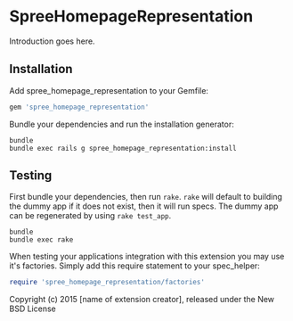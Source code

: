 SpreeHomepageRepresentation
===========================

Introduction goes here.

Installation
------------

Add spree_homepage_representation to your Gemfile:

```ruby
gem 'spree_homepage_representation'
```

Bundle your dependencies and run the installation generator:

```shell
bundle
bundle exec rails g spree_homepage_representation:install
```

Testing
-------

First bundle your dependencies, then run `rake`. `rake` will default to building the dummy app if it does not exist, then it will run specs. The dummy app can be regenerated by using `rake test_app`.

```shell
bundle
bundle exec rake
```

When testing your applications integration with this extension you may use it's factories.
Simply add this require statement to your spec_helper:

```ruby
require 'spree_homepage_representation/factories'
```

Copyright (c) 2015 [name of extension creator], released under the New BSD License
